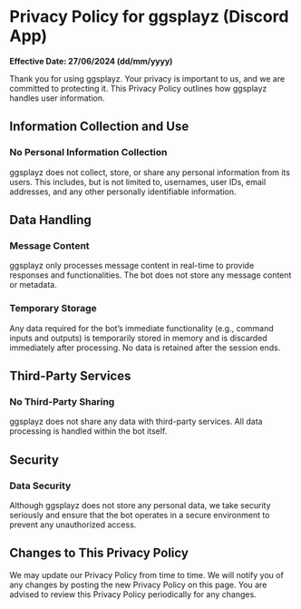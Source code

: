 # Privacy Policy for ggsplayz (Discord App)

**Effective Date: 27/06/2024 (dd/mm/yyyy)**

Thank you for using ggsplayz. Your privacy is important to us, and we are committed to protecting it. This Privacy Policy outlines how ggsplayz handles user information.

## Information Collection and Use

### No Personal Information Collection
ggsplayz does not collect, store, or share any personal information from its users. This includes, but is not limited to, usernames, user IDs, email addresses, and any other personally identifiable information.

## Data Handling

### Message Content
ggsplayz only processes message content in real-time to provide responses and functionalities. The bot does not store any message content or metadata.

### Temporary Storage
Any data required for the bot’s immediate functionality (e.g., command inputs and outputs) is temporarily stored in memory and is discarded immediately after processing. No data is retained after the session ends.

## Third-Party Services

### No Third-Party Sharing
ggsplayz does not share any data with third-party services. All data processing is handled within the bot itself.

## Security

### Data Security
Although ggsplayz does not store any personal data, we take security seriously and ensure that the bot operates in a secure environment to prevent any unauthorized access.

## Changes to This Privacy Policy
We may update our Privacy Policy from time to time. We will notify you of any changes by posting the new Privacy Policy on this page. You are advised to review this Privacy Policy periodically for any changes.
